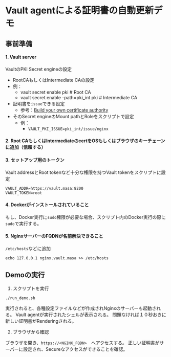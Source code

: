 # Vault agentによる証明書の自動更新デモ

## 事前準備

#### 1. Vault server

VaultのPKI Secret engineの設定
- RootCAもしくはIntermediate CAの設定
- 例：
	- vault secret enable pki   # Root CA
	- vault secret enable -path=pki_int pki # Intermediate CA
- 証明書を`issue`できる設定
	- 参考：[Build your own certificate authority](https://learn.hashicorp.com/vault/secrets-management/sm-pki-engine)
- そのSecret engineのMount pathとRoleをスクリプトで設定
	- 例：
		- `VAULT_PKI_ISSUE=pki_int/issue/nginx`

#### 2. Root CAもしくはIntermediateのcertをOSもしくはブラウザのキーチェーンに追加（信頼する）


#### 3.  セットアップ用のトークン

Vault addressとRoot tokenなど十分な権限を持つVault tokenをスクリプトに設定

```shell
VAULT_ADDR=https://vault.masa:8200
VAULT_TOKEN=root
```

#### 4. Dockerがインストールされていること

もし、Docker実行に`sudo`権限が必要な場合、スクリプト内のDocker実行の際に`sudo`で実行する。

#### 5. NginxサーバーのFQDNが名前解決できること

`/etc/hosts`などに追加
```
echo 127.0.0.1 nginx.vault.masa >> /etc/hosts
```

## Demoの実行

1. スクリプトを実行

```
./run_demo.sh
```

実行されると、各種設定ファイルなどが作成されNginxのサーバーも起動される。
Vault agentが実行されたシェルが表示される。
問題なければ１０秒おきに新しい証明書がRenderingされる。

2. ブラウザから確認

ブラウザを開き、`https://<NGINX_FQDN>`　へアクセスする。
正しい証明書がサーバーに設定され、Secureなアクセスができることを確認。





